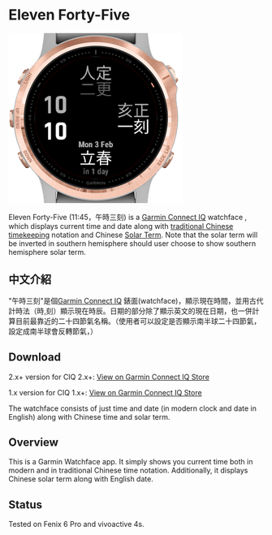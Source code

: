 # Eleven Forty-Five

![Screenshots](screenshots/screenshot_2.x_1.png)


Eleven Forty-Five (11:45，午時三刻) is a [Garmin Connect IQ](https://apps.garmin.com/en-US/) watchface , which displays current time and date along with [traditional Chinese timekeeping](https://en.wikipedia.org/wiki/Traditional_Chinese_timekeeping) notation and Chinese [Solar Term](https://en.wikipedia.org/wiki/Solar_term). Note that the solar term will be inverted in southern hemisphere should user choose to show southern hemisphere solar term.

## 中文介紹

"午時三刻"是個[Garmin Connect IQ](https://apps.garmin.com/en-US/) 錶面(watchface)，顯示現在時間，並用古代計時法（時,刻）顯示現在時辰。日期的部分除了顯示英文的現在日期，也一併計算目前最靠近的二十四節氣名稱。（使用者可以設定是否顯示南半球二十四節氣，設定成南半球會反轉節氣，）

## Download

2.x+ version for CIQ 2.x+: [View on Garmin Connect IQ Store](https://apps.garmin.com/en-US/apps/9aa072a7-7154-44ae-8069-ae8bf1e4e7e9)

1.x version for CIQ 1.x+: [View on Garmin Connect IQ Store](https://apps.garmin.com/en-US/apps/e8b18a43-2f35-4cc7-a403-f0a871115d93)


The watchface consists of just time and date (in modern clock and date in English) along with Chinese time and solar term.

## Overview

This is a Garmin Watchface app. It simply shows you current time both in modern and in traditional Chinese time notation. Additionally, it displays Chinese solar term along with English date.

## Status

Tested on Fenix 6 Pro and vivoactive 4s.
